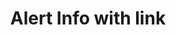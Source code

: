 ---
title: Alert Info with link
category: Application
paid: true
isActive: true
ltr: {"react":{"jsxTail":[{"code":"export default () => {\n    return (\n        <div className=\"max-w-5xl mx-auto px-4 md:px-8\">\n            <div className=\"flex justify-between p-4 rounded-md bg-blue-50 border border-blue-300\">\n                <div className=\"flex gap-3\">\n                    <div>\n                        <svg xmlns=\"http://www.w3.org/2000/svg\" className=\"h-6 w-6 text-blue-500\" fill=\"none\" viewBox=\"0 0 24 24\" stroke=\"currentColor\" strokeWidth={2}>\n                            <path strokeLinecap=\"round\" strokeLinejoin=\"round\" d=\"M12 8v4m0 4h.01M21 12a9 9 0 11-18 0 9 9 0 0118 0z\" />\n                        </svg>\n                    </div>\n                    <div className=\"self-center\">\n                        <span className=\"text-blue-600 font-medium\">\n                            New update available\n                        </span>\n                        <div className=\"text-blue-600\">\n                            <p className=\"mt-2 sm:text-sm\">\n                                Lorem ipsum dolor sit amet, consectetur adipiscing elit, sed do eiusmod tempor incididunt ut labore et dolore magna aliqua.\n                            </p>\n                            <div className=\"mt-2\">\n                                <a\n                                    href=\"javascript:void(0)\"\n                                    className=\"inline-flex items-center font-medium hover:underline sm:text-sm\">\n                                    Details\n                                    <svg xmlns=\"http://www.w3.org/2000/svg\" className=\"h-3.5 w-3.5 ml-1\" viewBox=\"0 0 20 20\" fill=\"currentColor\">\n                                        <path fillRule=\"evenodd\" d=\"M10.293 3.293a1 1 0 011.414 0l6 6a1 1 0 010 1.414l-6 6a1 1 0 01-1.414-1.414L14.586 11H3a1 1 0 110-2h11.586l-4.293-4.293a1 1 0 010-1.414z\" clipRule=\"evenodd\" />\n                                    </svg>\n                                </a>\n                            </div>\n                        </div>\n                    </div>\n                </div>\n            </div>\n        </div>\n    )\n}","label":"App.jsx"}],"jsxCss":[]},"vue":{"vueTail":[],"vueCss":[]},"preview":"function App() {\n  return /*#__PURE__*/React.createElement(\"div\", {\n    className: \"max-w-5xl mx-auto mt-12 px-4 md:px-8\"\n  }, /*#__PURE__*/React.createElement(\"div\", {\n    className: \"flex justify-between p-4 rounded-md bg-blue-50 border border-blue-300\"\n  }, /*#__PURE__*/React.createElement(\"div\", {\n    className: \"flex gap-3\"\n  }, /*#__PURE__*/React.createElement(\"div\", null, /*#__PURE__*/React.createElement(\"svg\", {\n    xmlns: \"http://www.w3.org/2000/svg\",\n    className: \"h-6 w-6 text-blue-500\",\n    fill: \"none\",\n    viewBox: \"0 0 24 24\",\n    stroke: \"currentColor\",\n    strokeWidth: 2\n  }, /*#__PURE__*/React.createElement(\"path\", {\n    strokeLinecap: \"round\",\n    strokeLinejoin: \"round\",\n    d: \"M12 8v4m0 4h.01M21 12a9 9 0 11-18 0 9 9 0 0118 0z\"\n  }))), /*#__PURE__*/React.createElement(\"div\", {\n    className: \"self-center\"\n  }, /*#__PURE__*/React.createElement(\"span\", {\n    className: \"text-blue-600 font-medium\"\n  }, \"New update available\"), /*#__PURE__*/React.createElement(\"div\", {\n    className: \"text-blue-600\"\n  }, /*#__PURE__*/React.createElement(\"p\", {\n    className: \"mt-2 sm:text-sm\"\n  }, \"Lorem ipsum dolor sit amet, consectetur adipiscing elit, sed do eiusmod tempor incididunt ut labore et dolore magna aliqua.\"), /*#__PURE__*/React.createElement(\"div\", {\n    className: \"mt-2\"\n  }, /*#__PURE__*/React.createElement(\"a\", {\n    href: \"javascript:void(0)\",\n    className: \"inline-flex items-center font-medium hover:underline sm:text-sm\"\n  }, \"Details\", /*#__PURE__*/React.createElement(\"svg\", {\n    xmlns: \"http://www.w3.org/2000/svg\",\n    className: \"h-3.5 w-3.5 ml-1\",\n    viewBox: \"0 0 20 20\",\n    fill: \"currentColor\"\n  }, /*#__PURE__*/React.createElement(\"path\", {\n    fillRule: \"evenodd\",\n    d: \"M10.293 3.293a1 1 0 011.414 0l6 6a1 1 0 010 1.414l-6 6a1 1 0 01-1.414-1.414L14.586 11H3a1 1 0 110-2h11.586l-4.293-4.293a1 1 0 010-1.414z\",\n    clipRule: \"evenodd\"\n  })))))))));\n}"}
rtl: {"react":{"jsxCss":[],"jsxTail":[{"code":"export default () => {\n    return (\n        <div className=\"max-w-5xl mx-auto px-4 md:px-8\">\n            <div className=\"flex justify-between p-4 rounded-md bg-blue-50 border border-blue-300\">\n                <div className=\"flex gap-3\">\n                    <div>\n                        <svg xmlns=\"http://www.w3.org/2000/svg\" className=\"h-6 w-6 text-blue-500\" fill=\"none\" viewBox=\"0 0 24 24\" stroke=\"currentColor\" strokeWidth={2}>\n                            <path strokeLinecap=\"round\" strokeLinejoin=\"round\" d=\"M12 8v4m0 4h.01M21 12a9 9 0 11-18 0 9 9 0 0118 0z\" />\n                        </svg>\n                    </div>\n                    <div className=\"self-center\">\n                        <span className=\"text-blue-600 font-medium\">\n                            تحديث جديد متاح\n                        </span>\n                        <div className=\"text-blue-600\">\n                            <p className=\"mt-2 sm:text-sm\">\n                                من المهم الاعتناء بالمريض، على أن يتابعه الطبيب، ولكنه وقت الألم والمعاناة الشديدة.\n                            </p>\n                            <div className=\"mt-2\">\n                                <a\n                                    href=\"javascript:void(0)\"\n                                    className=\"inline-flex items-center font-medium hover:underline sm:text-sm\">\n                                    تفاصيل\n                                    <svg xmlns=\"http://www.w3.org/2000/svg\" class=\"h-3.5 w-3.5 mr-1\" viewBox=\"0 0 20 20\" fill=\"currentColor\">\n                                        <path fill-rule=\"evenodd\" d=\"M9.707 16.707a1 1 0 01-1.414 0l-6-6a1 1 0 010-1.414l6-6a1 1 0 011.414 1.414L5.414 9H17a1 1 0 110 2H5.414l4.293 4.293a1 1 0 010 1.414z\" clip-rule=\"evenodd\" />\n                                    </svg>\n                                </a>\n                            </div>\n                        </div>\n                    </div>\n                </div>\n            </div>\n        </div>\n    )\n}","label":"App.jsx"}]},"preview":"function App() {\n  return /*#__PURE__*/React.createElement(\"div\", {\n    className: \"max-w-5xl mx-auto mt-12 px-4 md:px-8\"\n  }, /*#__PURE__*/React.createElement(\"div\", {\n    className: \"flex justify-between p-4 rounded-md bg-blue-50 border border-blue-300\"\n  }, /*#__PURE__*/React.createElement(\"div\", {\n    className: \"flex gap-3\"\n  }, /*#__PURE__*/React.createElement(\"div\", null, /*#__PURE__*/React.createElement(\"svg\", {\n    xmlns: \"http://www.w3.org/2000/svg\",\n    className: \"h-6 w-6 text-blue-500\",\n    fill: \"none\",\n    viewBox: \"0 0 24 24\",\n    stroke: \"currentColor\",\n    strokeWidth: 2\n  }, /*#__PURE__*/React.createElement(\"path\", {\n    strokeLinecap: \"round\",\n    strokeLinejoin: \"round\",\n    d: \"M12 8v4m0 4h.01M21 12a9 9 0 11-18 0 9 9 0 0118 0z\"\n  }))), /*#__PURE__*/React.createElement(\"div\", {\n    className: \"self-center\"\n  }, /*#__PURE__*/React.createElement(\"span\", {\n    className: \"text-blue-600 font-medium\"\n  }, \"\\u062A\\u062D\\u062F\\u064A\\u062B \\u062C\\u062F\\u064A\\u062F \\u0645\\u062A\\u0627\\u062D\"), /*#__PURE__*/React.createElement(\"div\", {\n    className: \"text-blue-600\"\n  }, /*#__PURE__*/React.createElement(\"p\", {\n    className: \"mt-2 sm:text-sm\"\n  }, \"\\u0645\\u0646 \\u0627\\u0644\\u0645\\u0647\\u0645 \\u0627\\u0644\\u0627\\u0639\\u062A\\u0646\\u0627\\u0621 \\u0628\\u0627\\u0644\\u0645\\u0631\\u064A\\u0636\\u060C \\u0639\\u0644\\u0649 \\u0623\\u0646 \\u064A\\u062A\\u0627\\u0628\\u0639\\u0647 \\u0627\\u0644\\u0637\\u0628\\u064A\\u0628\\u060C \\u0648\\u0644\\u0643\\u0646\\u0647 \\u0648\\u0642\\u062A \\u0627\\u0644\\u0623\\u0644\\u0645 \\u0648\\u0627\\u0644\\u0645\\u0639\\u0627\\u0646\\u0627\\u0629 \\u0627\\u0644\\u0634\\u062F\\u064A\\u062F\\u0629.\"), /*#__PURE__*/React.createElement(\"div\", {\n    className: \"mt-2\"\n  }, /*#__PURE__*/React.createElement(\"a\", {\n    href: \"javascript:void(0)\",\n    className: \"inline-flex items-center font-medium hover:underline sm:text-sm\"\n  }, \"\\u062A\\u0641\\u0627\\u0635\\u064A\\u0644\", /*#__PURE__*/React.createElement(\"svg\", {\n    xmlns: \"http://www.w3.org/2000/svg\",\n    class: \"h-3.5 w-3.5 mr-1\",\n    viewBox: \"0 0 20 20\",\n    fill: \"currentColor\"\n  }, /*#__PURE__*/React.createElement(\"path\", {\n    \"fill-rule\": \"evenodd\",\n    d: \"M9.707 16.707a1 1 0 01-1.414 0l-6-6a1 1 0 010-1.414l6-6a1 1 0 011.414 1.414L5.414 9H17a1 1 0 110 2H5.414l4.293 4.293a1 1 0 010 1.414z\",\n    \"clip-rule\": \"evenodd\"\n  })))))))));\n}","vue":{"vueCss":[],"vueTail":[]}}
slug: /alerts
id: 0bc846ba-f5da-481f-a17d-65b5b4c38bb2
created_at: 1668362895034
---